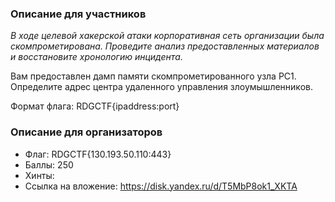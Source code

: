 ### Описание для участников
 *В ходе целевой хакерской атаки корпоративная сеть организации была скомпрометирована. Проведите анализ предоставленных материалов и восстановите хронологию инцидента.* 

Вам предоставлен дамп памяти скомпрометированного узла PC1. Определите адрес центра удаленного управления злоумышленников. 

Формат флага: RDGCTF{ipaddress:port}
### Описание для организаторов
- Флаг: RDGCTF{130.193.50.110:443}
- Баллы: 250
- Хинты:
- Ссылка на вложение: https://disk.yandex.ru/d/T5MbP8ok1_XKTA